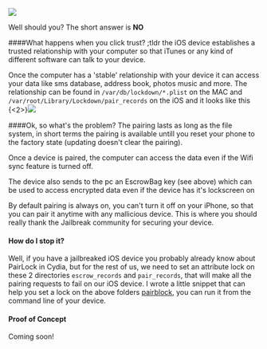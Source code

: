 ![](http://0x4139.com/content/images/2014/Jul/trust.png)

Well should you?
The short answer is **NO**

####What happens when you click trust?
;tldr the iOS device establishes a trusted relationship with your computer so that iTunes or any kind of different software can talk to your device.

Once the computer has a 'stable' relationship with your device it can access your data like sms database, address book, photos music and more. The relationship can be found in `/var/db/lockdown/*.plist` on the MAC and `/var/root/Library/Lockdown/pair_records` on the iOS and it looks like this
{<2>}![](http://0x4139.com/content/images/2014/Jul/Screen-Shot-2014-07-28-at-4-40-15-PM.png)

####Ok, so what's the problem?
The pairing lasts as long as the file system, in short terms the pairing is available untill you reset your phone to the factory state (updating doesn't clear the pairing).

Once a device is paired, the computer can access the data even if the Wifi sync feature is turned off.

The device also sends to the pc an EscrowBag key (see above) which can be used to access encrypted data even if the device has it's lockscreen on

By default pairing is always on, you can't turn it off on your iPhone, so that you can pair it anytime with any mallicious device. This is where you should really thank the Jailbreak community for securing your device.

#### How do I stop it?
Well, if you have a jailbreaked iOS device you probably already know about PairLock in Cydia, but for the rest of us, we need to set an attribute lock on these 2 directories `escrow_records` and `pair_records`, that will make all the pairing requests to fail on our iOS device. I wrote a little snippet that can help you set a lock on the above folders [pairblock](https://github.com/0x4139/pairblock/edit/master/Readme.md), you can run it from the command line of your device.

#### Proof of Concept
Coming soon!
